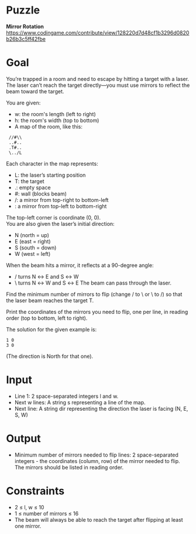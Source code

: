 # Puzzle
**Mirror Rotation** https://www.codingame.com/contribute/view/128220d7d48cf1b3296d0820b26b3c5ff42fbe

# Goal
You’re trapped in a room and need to escape by hitting a target with a laser. The laser can’t reach the target directly—you must use mirrors to reflect the beam toward the target.

You are given:  
- w: the room's length (left to right)
- h: the room's width (top to bottom)
- A map of the room, like this:

```
 //#\\  
 ..#..  
 .T#..  
 \../L
```

Each character in the map represents:
- L: the laser’s starting position
- T: the target
- .: empty space
- \#: wall (blocks beam)
- /: a mirror from top-right to bottom-left
- \: a mirror from top-left to bottom-right

The top-left corner is coordinate (0, 0).  
You are also given the laser’s initial direction:  
- N (north = up)
- E (east = right)
- S (south = down)
- W (west = left)

When the beam hits a mirror, it reflects at a 90-degree angle:  
- / turns N ↔ E and S ↔ W
- \ turns N ↔ W and S ↔ E
The beam can pass through the laser.

Find the minimum number of mirrors to flip (change / to \ or \ to /) so that the laser beam reaches the target T.

Print the coordinates of the mirrors you need to flip, one per line, in reading order (top to bottom, left to right).

The solution for the given example is:
```
1 0
3 0
```
(The direction is North for that one).

# Input
* Line 1: 2 space-separated integers l and w.
* Next w lines: A string s representing a line of the map.
* Next line: A string dir representing the direction the laser is facing (N, E, S, W)

# Output
* Minimum number of mirrors needed to flip lines: 2 space-separated integers - the coordinates (column, row) of the mirror needed to flip. The mirrors should be listed in reading order.

# Constraints
* 2 ≤ l, w ≤ 10
* 1 ≤ number of mirrors ≤ 16
* The beam will always be able to reach the target after flipping at least one mirror.
